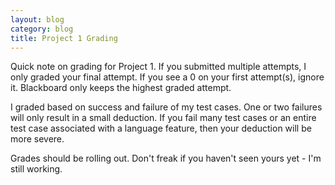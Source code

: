 ```yaml
---
layout: blog
category: blog
title: Project 1 Grading
---
```

Quick note on grading for Project 1.  If you submitted multiple
attempts, I only graded your final attempt.  If you see a 0 on your
first attempt(s), ignore it.  Blackboard only keeps the highest graded
attempt.

I graded based on success and failure of my test cases.  One or two
failures will only result in a small deduction.  If you fail many test
cases or an entire test case associated with a language feature, then
your deduction will be more severe.

Grades should be rolling out.  Don't freak if you haven't seen yours
yet - I'm still working.
